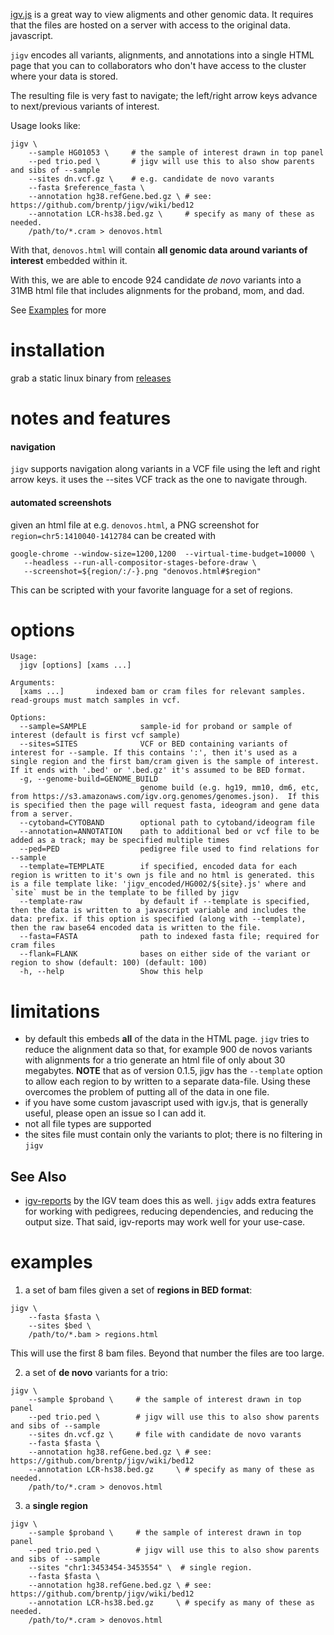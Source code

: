 [igv.js](https://github.com/igvteam/igv.js) is a great way to view aligments and other genomic data. 
It requires that the files are hosted on a server with access to the original data.
javascript.

`jigv` encodes all variants, alignments, and annotations into a single HTML page that you can
to collaborators who don't have access to the cluster where your data is stored.

The resulting file is very fast to navigate; the left/right arrow keys advance to next/previous variants of interest.

Usage looks like:

```
jigv \
    --sample HG01053 \     # the sample of interest drawn in top panel
    --ped trio.ped \       # jigv will use this to also show parents and sibs of --sample
    --sites dn.vcf.gz \    # e.g. candidate de novo varants
    --fasta $reference_fasta \
    --annotation hg38.refGene.bed.gz \ # see: https://github.com/brentp/jigv/wiki/bed12
    --annotation LCR-hs38.bed.gz \     # specify as many of these as needed.
    /path/to/*.cram > denovos.html
```
With that, `denovos.html` will contain **all genomic data around variants of interest** embedded within it.

With this, we are able to encode 924 candidate *de novo* variants into a 31MB html file that includes
alignments for the proband, mom, and dad.

See [Examples](#Examples) for more

# installation

grab a static linux binary from [releases](https://github.com/brentp/jigv/releases/latest)

# notes and features

#### navigation

`jigv` supports navigation along variants in a VCF file using the left and right arrow keys. it uses the --sites VCF track
as the one to navigate through.

#### automated screenshots

given an html file at e.g. `denovos.html`, a PNG screenshot for `region=chr5:1410040-1412784` can be created with

```
google-chrome --window-size=1200,1200  --virtual-time-budget=10000 \
   --headless --run-all-compositor-stages-before-draw \
   --screenshot=${region/:/-}.png "denovos.html#$region"
```

This can be scripted with your favorite language for a set of regions.

# options

```
Usage:
  jigv [options] [xams ...]

Arguments:
  [xams ...]       indexed bam or cram files for relevant samples. read-groups must match samples in vcf.

Options:
  --sample=SAMPLE            sample-id for proband or sample of interest (default is first vcf sample)
  --sites=SITES              VCF or BED containing variants of interest for --sample. If this contains ':', then it's used as a single region and the first bam/cram given is the sample of interest. If it ends with '.bed' or '.bed.gz' it's assumed to be BED format.
  -g, --genome-build=GENOME_BUILD
                             genome build (e.g. hg19, mm10, dm6, etc, from https://s3.amazonaws.com/igv.org.genomes/genomes.json).  If this is specified then the page will request fasta, ideogram and gene data from a server.
  --cytoband=CYTOBAND        optional path to cytoband/ideogram file
  --annotation=ANNOTATION    path to additional bed or vcf file to be added as a track; may be specified multiple times
  --ped=PED                  pedigree file used to find relations for --sample
  --template=TEMPLATE        if specified, encoded data for each region is written to it's own js file and no html is generated. this is a file template like: 'jigv_encoded/HG002/${site}.js' where and `site` must be in the template to be filled by jigv
  --template-raw             by default if --template is specified, then the data is written to a javascript variable and includes the data: prefix. if this option is specified (along with --template), then the raw base64 encoded data is written to the file.
  --fasta=FASTA              path to indexed fasta file; required for cram files
  --flank=FLANK              bases on either side of the variant or region to show (default: 100) (default: 100)
  -h, --help                 Show this help
```

# limitations

+ by default this embeds **all** of the data in the HTML page. `jigv` tries to reduce the alignment data
  so that, for example 900 de novos variants with alignments for a trio generate an html file of
  only about 30 megabytes.
  **NOTE** that as of version 0.1.5, jigv has the `--template` option to allow each region to by written to
  a separate data-file. Using these overcomes the problem of putting all of the data in one file.
+ if you have some custom javascript used with igv.js, that is generally useful, please open an issue so I can add it.
+ not all file types are supported
+ the sites file must contain only the variants to plot; there is no filtering in `jigv`


## See Also

+ [igv-reports](https://github.com/igvteam/igv-reports) by the IGV team does this as well. `jigv` adds extra features for
  working with pedigrees, reducing dependencies, and reducing the output size. That said, igv-reports may work well for your
  use-case.

# examples

1. a set of bam files given a set of **regions in BED format**:

```
jigv \
    --fasta $fasta \
    --sites $bed \
    /path/to/*.bam > regions.html
```

This will use the first 8 bam files. Beyond that number the files are too large.


2. a set of **de novo** variants for a trio:

```
jigv \
    --sample $proband \     # the sample of interest drawn in top panel
    --ped trio.ped \        # jigv will use this to also show parents and sibs of --sample
    --sites dn.vcf.gz \     # file with candidate de novo varants
    --fasta $fasta \
    --annotation hg38.refGene.bed.gz \ # see: https://github.com/brentp/jigv/wiki/bed12
    --annotation LCR-hs38.bed.gz     \ # specify as many of these as needed.
    /path/to/*.cram > denovos.html
```

3. a **single region**

```
jigv \
    --sample $proband \     # the sample of interest drawn in top panel
    --ped trio.ped \        # jigv will use this to also show parents and sibs of --sample
    --sites "chr1:3453454-3453554" \  # single region.
    --fasta $fasta \
    --annotation hg38.refGene.bed.gz \ # see: https://github.com/brentp/jigv/wiki/bed12
    --annotation LCR-hs38.bed.gz     \ # specify as many of these as needed.
    /path/to/*.cram > denovos.html
```
